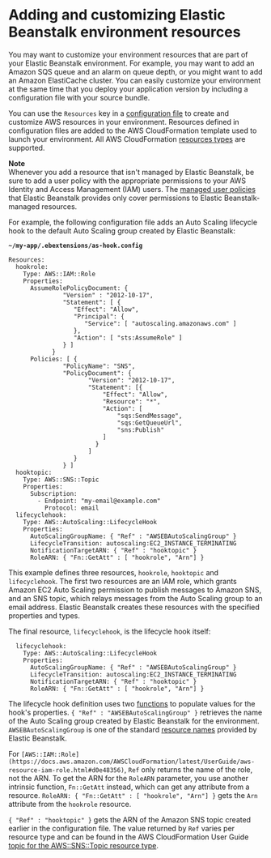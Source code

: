 # Adding and customizing Elastic Beanstalk environment resources<a name="environment-resources"></a>

You may want to customize your environment resources that are part of your Elastic Beanstalk environment\. For example, you may want to add an Amazon SQS queue and an alarm on queue depth, or you might want to add an Amazon ElastiCache cluster\. You can easily customize your environment at the same time that you deploy your application version by including a configuration file with your source bundle\.

You can use the `Resources` key in a [configuration file](ebextensions.md) to create and customize AWS resources in your environment\. Resources defined in configuration files are added to the AWS CloudFormation template used to launch your environment\. All AWS CloudFormation [resources types](https://docs.aws.amazon.com/AWSCloudFormation/latest/UserGuide/aws-template-resource-type-ref.html) are supported\.

**Note**  
Whenever you add a resource that isn't managed by Elastic Beanstalk, be sure to add a user policy with the appropriate permissions to your AWS Identity and Access Management \(IAM\) users\. The [managed user policies](AWSHowTo.iam.managed-policies.md) that Elastic Beanstalk provides only cover permissions to Elastic Beanstalk\-managed resources\.

For example, the following configuration file adds an Auto Scaling lifecycle hook to the default Auto Scaling group created by Elastic Beanstalk:

**`~/my-app/.ebextensions/as-hook.config`**

```
Resources:
  hookrole:
    Type: AWS::IAM::Role
    Properties:
      AssumeRolePolicyDocument: {
               "Version" : "2012-10-17",
               "Statement": [ {
                  "Effect": "Allow",
                  "Principal": {
                     "Service": [ "autoscaling.amazonaws.com" ]
                  },
                  "Action": [ "sts:AssumeRole" ]
               } ]
            }
      Policies: [ {
               "PolicyName": "SNS",
               "PolicyDocument": {
                      "Version": "2012-10-17",
                      "Statement": [{
                          "Effect": "Allow",
                          "Resource": "*",
                          "Action": [
                              "sqs:SendMessage",
                              "sqs:GetQueueUrl",
                              "sns:Publish"
                          ]
                        }
                      ]
                  }
               } ]
  hooktopic:
    Type: AWS::SNS::Topic
    Properties:
      Subscription:
        - Endpoint: "my-email@example.com"
          Protocol: email
  lifecyclehook:
    Type: AWS::AutoScaling::LifecycleHook
    Properties:
      AutoScalingGroupName: { "Ref" : "AWSEBAutoScalingGroup" }
      LifecycleTransition: autoscaling:EC2_INSTANCE_TERMINATING
      NotificationTargetARN: { "Ref" : "hooktopic" }
      RoleARN: { "Fn::GetAtt" : [ "hookrole", "Arn"] }
```

This example defines three resources, `hookrole`, `hooktopic` and `lifecyclehook`\. The first two resources are an IAM role, which grants Amazon EC2 Auto Scaling permission to publish messages to Amazon SNS, and an SNS topic, which relays messages from the Auto Scaling group to an email address\. Elastic Beanstalk creates these resources with the specified properties and types\.

The final resource, `lifecyclehook`, is the lifecycle hook itself:

```
  lifecyclehook:
    Type: AWS::AutoScaling::LifecycleHook
    Properties:
      AutoScalingGroupName: { "Ref" : "AWSEBAutoScalingGroup" }
      LifecycleTransition: autoscaling:EC2_INSTANCE_TERMINATING
      NotificationTargetARN: { "Ref" : "hooktopic" }
      RoleARN: { "Fn::GetAtt" : [ "hookrole", "Arn"] }
```

The lifecycle hook definition uses two [functions](ebextensions-functions.md) to populate values for the hook's properties\. `{ "Ref" : "AWSEBAutoScalingGroup" }` retrieves the name of the Auto Scaling group created by Elastic Beanstalk for the environment\. `AWSEBAutoScalingGroup` is one of the standard [resource names](customize-containers-format-resources-eb.md) provided by Elastic Beanstalk\.

For `[AWS::IAM::Role](https://docs.aws.amazon.com/AWSCloudFormation/latest/UserGuide/aws-resource-iam-role.html#d0e48356)`, `Ref` only returns the name of the role, not the ARN\. To get the ARN for the `RoleARN` parameter, you use another intrinsic function, `Fn::GetAtt` instead, which can get any attribute from a resource\. `RoleARN: { "Fn::GetAtt" : [ "hookrole", "Arn"] }` gets the `Arn` attribute from the `hookrole` resource\.

`{ "Ref" : "hooktopic" }` gets the ARN of the Amazon SNS topic created earlier in the configuration file\. The value returned by `Ref` varies per resource type and can be found in the AWS CloudFormation User Guide [topic for the AWS::SNS::Topic resource type](https://docs.aws.amazon.com/AWSCloudFormation/latest/UserGuide/aws-properties-sns-topic.html#d0e62250)\.